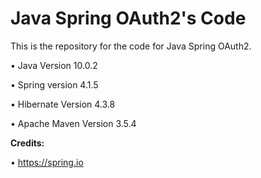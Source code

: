 Java Spring OAuth2's Code
=========================

This is the repository for the code for Java Spring OAuth2. 

• Java Version 10.0.2

• Spring version 4.1.5

• Hibernate Version 4.3.8

• Apache Maven Version 3.5.4

**Credits:**

• https://spring.io
